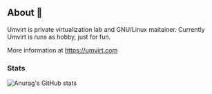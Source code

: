 ## About 👋

Umvirt is private virtualization lab and GNU/Linux maitainer. Currently Umvirt is runs as hobby, just for fun.

More information at https://umvirt.com

### Stats

![Anurag's GitHub stats](https://github-readme-stats.vercel.app/api?username=umvirt&show_icons=true&theme=transparent)

<!--
**umvirt/umvirt** is a ✨ _special_ ✨ repository because its `README.md` (this file) appears on your GitHub profile.

Here are some ideas to get you started:

- 🔭 I’m currently working on ...
- 🌱 I’m currently learning ...
- 👯 I’m looking to collaborate on ...
- 🤔 I’m looking for help with ...
- 💬 Ask me about ...
- 📫 How to reach me: ...
- 😄 Pronouns: ...
- ⚡ Fun fact: ...
-->
